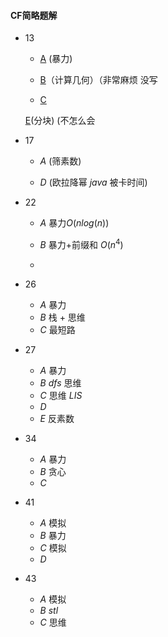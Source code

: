 #### CF简略题解

* $13$

  * [A](https://cn.vjudge.net/problem/CodeForces-13A) (暴力) 

  * [B]()（计算几何）（非常麻烦 没写

  * [C]()  
  
  [E](https://cn.vjudge.net/problem/CodeForces-13E#author=Dillydally)(分块) (不怎么会

* $17$

  * $A$ (筛素数)

  * $D$ (欧拉降幂 $java$ 被卡时间)  

* $22$
  
  * $A$ 暴力$O(nlog(n))$
  * $B$ 暴力+前缀和 $O(n^4)$ 
  
  * 
  
* $26$
  * $A$ 暴力
  * $B$ 栈 + 思维
  * $C$ 最短路
  
* $27$
  * $A$ 暴力
  * $B$ $dfs$ 思维
  * $C$ 思维 $LIS$
  * $D$ 
  * $E$ 反素数
  
* $34$

  * $A$ 暴力
  * $B$ 贪心
  * $C$ 

* $41$
  * $A$ 模拟
  * $B$ 暴力
  * $C$ 模拟
  * $D$  

* $43$
  * $A$ 模拟
  * $B$ $stl$ 
  * $C$ 思维